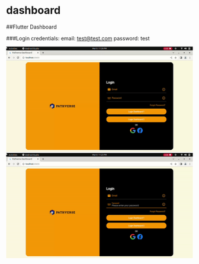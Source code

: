 # dashboard

##Flutter Dashboard

###Login credentials:
email: test@test.com
password: test

![](login.gif)
![](dashboard.gif)